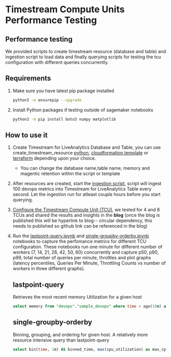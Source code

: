 # Timestream Compute Units Performance Testing

## Performance testing 

We provided scripts to create timestream resource (database and table) and ingestion script to load data and finally querying scripts for testing the tcu configuration with different queries concurrently.

## Requirements

1. Make sure you have latest pip package installed
    ```bash
    python3 -m ensurepip --upgrade
    ```
2. Install Python packages if testing outside of sagemaker notebooks 
    ```bash
    python3 -m pip install boto3 numpy matplotlib
    ```

## How to use it 

1. Create Timestream for LiveAnalytics Database and Table, you can use create_timestream_resource [python](./create_timestream_resource.py), [cloudformation template](./create_timestream_resource.yaml) or [terraform](./create_timestream_resource.tf) depending upon your choice. 
    - You can change the database name,table name, memory and magentic retention within the script or template
2. After resources are created, start the [ingestion script](./ingestion.py), script will ingest 100 devops metrics into Timestream for LiveAnalytics Table every second. Let the ingestion run for atleast couple hours before you start querying. 
3. [Configure the Timestream Compute Unit (TCU)](https://docs.aws.amazon.com/timestream/latest/developerguide/tcu.html), we tested for 4 and 8 TCUs and shared the results and insights in the **blog** (once the blog is published this will be hyperlink to blog-- circular dependency, this needs to published so github link can be referenced in the blog)
4. Run the [lastpoint-query.ipynb](./lastpoint-query.ipynb) and [single-groupby-orderby.ipynb](./single-groupby-orderby.ipynb) notebooks to capture the perfomance metrics for different TCU configuration. These notebooks run one minute for different number of workers (7, 14, 21, 28, 42, 50, 60) concurrently and capture p50, p90, p99, total number of queries per minute, throttles and plot graphs (latency percentiles, Queries Per Minute, Throttling Counts vs number of workers in three different graphs). 

    ## lastpoint-query 
    Retrieves the most recent memory Utilization for a given host
    ```sql
    select memory from "devops"."sample_devops" where time > ago(10m) and hostname='host1' order by time desc limit 1
    ```

    ## single-groupby-orderby
    Binning, grouping, and ordering for given host. A relatively more resource intensive query than lastpoint-query 
    ```sql
    select bin(time, 1m) AS binned_time, max(cpu_utilization) as max_cpu_utilization from "devops"."sample_devops" where time > ago(10m) and hostname='host2' group by bin(time, 1m) order by binned_time asc
    ```